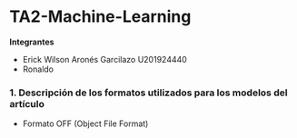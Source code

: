 # TA2-Machine-Learning

**Integrantes**

- Erick Wilson Aronés Garcilazo U201924440
- Ronaldo


### **1. Descripción de los formatos utilizados para los modelos del artículo**


- Formato OFF (Object File Format) 
